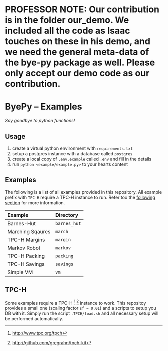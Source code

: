 # PROFESSOR NOTE: Our contribution is in the folder our_demo. We included all the code as Isaac touches on these in his demo, and we need the general meta-data of the bye-py package as well. Please only accept our demo code as our contribution. 

# ByePy – Examples

_Say goodbye to python functions!_

## Usage

1. create a virtual python environment with `requirements.txt` 
2. setup a postgres instance with a database called `postgres`
3. create a local copy of `.env.example` called `.env` and fill in the details
4. run `python <example/example.py>` to your hearts content

## Examples

The following is a list of all examples provided in this
repository. All example prefix with `TPC-H` require a TPC-H
instance to run. Refer too the [following section](#tpc-h) for
more information.

| Example          | Directory    |
|:---------------- |:------------ |
| Barnes-Hut       | `barnes_hut` |
| Marching Sqaures | `march`      |
| TPC-H Margins    | `margin`     |
| Markov Robot     | `markov`     |
| TPC-H Packing    | `packing`    |
| TPC-H Savings    | `savings`    |
| Simple VM        | `vm`         |

## TPC-H

Some examples require a TPC-H [^TPCH] [^TPCHkit] instance to work. This
repositoy provides a small one (scaling factor `sf = 0.01`) and a scripts to
setup you DB with it. Simply run the script `.TPCH/load.sh` and all necessary
setup will be performed automatically.

[^TPCH]: http://www.tpc.org/tpch
[^TPCHkit]: http://github.com/gregrahn/tpch-kit

